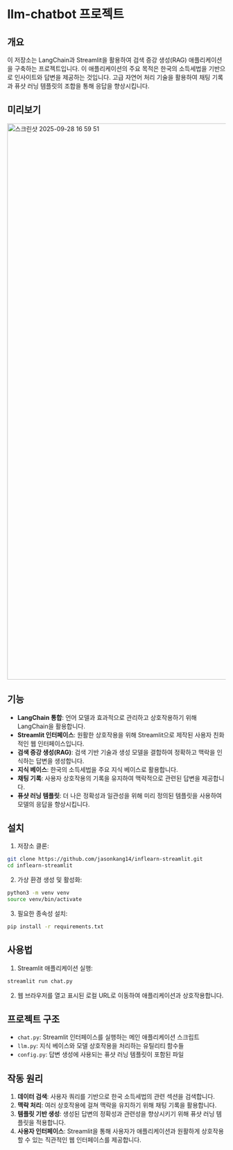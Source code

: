 # llm-chatbot 프로젝트

## 개요
이 저장소는 LangChain과 Streamlit을 활용하여 검색 증강 생성(RAG) 애플리케이션을 구축하는 프로젝트입니다. 이 애플리케이션의 주요 목적은 한국의 소득세법을 기반으로 인사이트와 답변을 제공하는 것입니다. 고급 자연어 처리 기술을 활용하여 채팅 기록과 퓨샷 러닝 템플릿의 조합을 통해 응답을 향상시킵니다.

## 미리보기 
<img width="899" height="1283" alt="스크린샷 2025-09-28 16 59 51" src="https://github.com/user-attachments/assets/d3040afe-a448-41e2-9939-36a3aa36cc2e" />

## 기능
- **LangChain 통합**: 언어 모델과 효과적으로 관리하고 상호작용하기 위해 LangChain을 활용합니다.
- **Streamlit 인터페이스**: 원활한 상호작용을 위해 Streamlit으로 제작된 사용자 친화적인 웹 인터페이스입니다.
- **검색 증강 생성(RAG)**: 검색 기반 기술과 생성 모델을 결합하여 정확하고 맥락을 인식하는 답변을 생성합니다.
- **지식 베이스**: 한국의 소득세법을 주요 지식 베이스로 활용합니다.
- **채팅 기록**: 사용자 상호작용의 기록을 유지하여 맥락적으로 관련된 답변을 제공합니다.
- **퓨샷 러닝 템플릿**: 더 나은 정확성과 일관성을 위해 미리 정의된 템플릿을 사용하여 모델의 응답을 향상시킵니다.

## 설치
1. 저장소 클론:
```bash
git clone https://github.com/jasonkang14/inflearn-streamlit.git
cd inflearn-streamlit
```

2. 가상 환경 생성 및 활성화:
```bash
python3 -m venv venv
source venv/bin/activate
```

3. 필요한 종속성 설치:
```bash
pip install -r requirements.txt
```

## 사용법
1. Streamlit 애플리케이션 실행:
```bash
streamlit run chat.py
```

2. 웹 브라우저를 열고 표시된 로컬 URL로 이동하여 애플리케이션과 상호작용합니다.

## 프로젝트 구조
- `chat.py`: Streamlit 인터페이스를 실행하는 메인 애플리케이션 스크립트
- `llm.py`: 지식 베이스와 모델 상호작용을 처리하는 유틸리티 함수들
- `config.py`: 답변 생성에 사용되는 퓨샷 러닝 템플릿이 포함된 파일

## 작동 원리
1. **데이터 검색**: 사용자 쿼리를 기반으로 한국 소득세법의 관련 섹션을 검색합니다.
2. **맥락 처리**: 여러 상호작용에 걸쳐 맥락을 유지하기 위해 채팅 기록을 활용합니다.
3. **템플릿 기반 생성**: 생성된 답변의 정확성과 관련성을 향상시키기 위해 퓨샷 러닝 템플릿을 적용합니다.
4. **사용자 인터페이스**: Streamlit을 통해 사용자가 애플리케이션과 원활하게 상호작용할 수 있는 직관적인 웹 인터페이스를 제공합니다.



